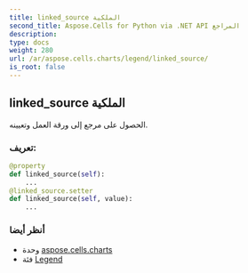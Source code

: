 ```yaml
---
title: linked_source الملكية
second_title: Aspose.Cells for Python via .NET API المراجع
description:
type: docs
weight: 280
url: /ar/aspose.cells.charts/legend/linked_source/
is_root: false
---
```

##  linked_source الملكية

الحصول على مرجع إلى ورقة العمل وتعيينه.
###  تعريف:
```python
@property
def linked_source(self):
    ...
@linked_source.setter
def linked_source(self, value):
    ...
```

###  أنظر أيضا
* وحدة [aspose.cells.charts](../../)
* فئة [Legend](/cells/python-net/ar/aspose.cells.charts/legend)

